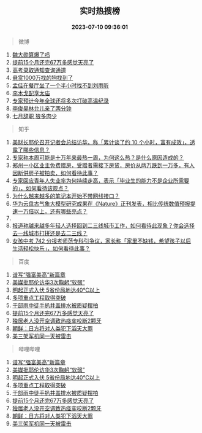 <div align="center"><h2>实时热搜榜</h2><h4>2023-07-10 09:36:01</h4></div>

> 微博  

1. [魏大勋算爆了吗](https://s.weibo.com/weibo?q=%23%E9%AD%8F%E5%A4%A7%E5%8B%8B%E7%AE%97%E7%88%86%E4%BA%86%E5%90%97%23&t=31&band_rank=1&Refer=top)<br />
2. [提前15个月还完67万多感觉天亮了](https://s.weibo.com/weibo?q=%23%E6%8F%90%E5%89%8D15%E4%B8%AA%E6%9C%88%E8%BF%98%E5%AE%8C67%E4%B8%87%E5%A4%9A%E6%84%9F%E8%A7%89%E5%A4%A9%E4%BA%AE%E4%BA%86%23&t=31&band_rank=2&Refer=top)<br />
3. [高考录取通知查询通道](https://s.weibo.com/weibo?q=%23%E9%AB%98%E8%80%83%E5%BD%95%E5%8F%96%E9%80%9A%E7%9F%A5%E6%9F%A5%E8%AF%A2%E9%80%9A%E9%81%93%23&t=31&band_rank=3&Refer=top)<br />
4. [悬赏1000万找的狗找到了](https://s.weibo.com/weibo?q=%23%E6%82%AC%E8%B5%8F1000%E4%B8%87%E6%89%BE%E7%9A%84%E7%8B%97%E6%89%BE%E5%88%B0%E4%BA%86%23&t=31&band_rank=4&Refer=top)<br />
5. [孟佳在餐厅坐了一个半小时找不到刘雨昕](https://s.weibo.com/weibo?q=%E5%AD%9F%E4%BD%B3%E5%9C%A8%E9%A4%90%E5%8E%85%E5%9D%90%E4%BA%86%E4%B8%80%E4%B8%AA%E5%8D%8A%E5%B0%8F%E6%97%B6%E6%89%BE%E4%B8%8D%E5%88%B0%E5%88%98%E9%9B%A8%E6%98%95&t=31&band_rank=5&Refer=top)<br />
6. [李木戈配享太庙](https://s.weibo.com/weibo?q=%23%E6%9D%8E%E6%9C%A8%E6%88%88%E9%85%8D%E4%BA%AB%E5%A4%AA%E5%BA%99%23&t=31&band_rank=6&Refer=top)<br />
7. [专家预计今年全球还将多次打破高温纪录](https://s.weibo.com/weibo?q=%23%E4%B8%93%E5%AE%B6%E9%A2%84%E8%AE%A1%E4%BB%8A%E5%B9%B4%E5%85%A8%E7%90%83%E8%BF%98%E5%B0%86%E5%A4%9A%E6%AC%A1%E6%89%93%E7%A0%B4%E9%AB%98%E6%B8%A9%E7%BA%AA%E5%BD%95%23&t=31&band_rank=7&Refer=top)<br />
8. [李俊昊林允儿亲了两分钟](https://s.weibo.com/weibo?q=%23%E6%9D%8E%E4%BF%8A%E6%98%8A%E6%9E%97%E5%85%81%E5%84%BF%E4%BA%B2%E4%BA%86%E4%B8%A4%E5%88%86%E9%92%9F%23&t=31&band_rank=8&Refer=top)<br />
9. [七月辞职 狼多肉少](https://s.weibo.com/weibo?q=%E4%B8%83%E6%9C%88%E8%BE%9E%E8%81%8C%20%E7%8B%BC%E5%A4%9A%E8%82%89%E5%B0%91&t=31&band_rank=9&Refer=top)<br />

> 知乎  

1. [美财长耶伦召开记者会总结访华，称「累计谈了约 10 个小时，富有成效」，透露了哪些信息？](https://www.zhihu.com/question/611205658)<br />
2. [专家称本周可能是十万年来最热一周，为何这么热？是什么原因造成的？](https://www.zhihu.com/question/611194015)<br />
3. [郑州一小区业主免费赠房，受赠者需接下房贷，房价从两万跌到一万多，有人因断供房子被拍卖，如何看待此事？](https://www.zhihu.com/question/611125322)<br />
4. [专家回应青年人失业率为何持续走高，表示「毕业生的能力不是企业所需要的」，如何看待该观点？](https://www.zhihu.com/question/611222540)<br />
5. [为什么越来越多的笔记本开始不带网线接口？](https://www.zhihu.com/question/604395192)<br />
6. [华为云盘古气象大模型研究成果在《Nature》正刊发表，相比传统数值预报提速一万倍以上，还有哪些亮点？](https://www.zhihu.com/question/610665117)<br />
7. []()<br />
8. [报道称越来越多年轻人选择回到二三线城市工作，如何看待此现象？你会选择去一线城市打拼还是去二三线？](https://www.zhihu.com/question/610805619)<br />
9. [女孩中考 742 分报考师范专科引争议，家长称「家里不缺钱，希望孩子以后生活轻松快乐」，如何看待此事？](https://www.zhihu.com/question/611196621)<br />

> 百度  

1. [谱写“强富美高”新篇章](https://www.baidu.com/s?wd=%E8%B0%B1%E5%86%99%E2%80%9C%E5%BC%BA%E5%AF%8C%E7%BE%8E%E9%AB%98%E2%80%9D%E6%96%B0%E7%AF%87%E7%AB%A0&sa=fyb_news&rsv_dl=fyb_news)<br />
2. [美媒批耶伦访华3次鞠躬“软弱”](https://www.baidu.com/s?wd=%E7%BE%8E%E5%AA%92%E6%89%B9%E8%80%B6%E4%BC%A6%E8%AE%BF%E5%8D%8E3%E6%AC%A1%E9%9E%A0%E8%BA%AC%E2%80%9C%E8%BD%AF%E5%BC%B1%E2%80%9D&sa=fyb_news&rsv_dl=fyb_news)<br />
3. [明起正式入伏 5省份局地达40℃以上](https://www.baidu.com/s?wd=%E6%98%8E%E8%B5%B7%E6%AD%A3%E5%BC%8F%E5%85%A5%E4%BC%8F+5%E7%9C%81%E4%BB%BD%E5%B1%80%E5%9C%B0%E8%BE%BE40%E2%84%83%E4%BB%A5%E4%B8%8A&sa=fyb_news&rsv_dl=fyb_news)<br />
4. [多项重点工程取得突破](https://www.baidu.com/s?wd=%E5%A4%9A%E9%A1%B9%E9%87%8D%E7%82%B9%E5%B7%A5%E7%A8%8B%E5%8F%96%E5%BE%97%E7%AA%81%E7%A0%B4&sa=fyb_news&rsv_dl=fyb_news)<br />
5. [干部雨中徒手扒井盖排水被质疑摆拍](https://www.baidu.com/s?wd=%E5%B9%B2%E9%83%A8%E9%9B%A8%E4%B8%AD%E5%BE%92%E6%89%8B%E6%89%92%E4%BA%95%E7%9B%96%E6%8E%92%E6%B0%B4%E8%A2%AB%E8%B4%A8%E7%96%91%E6%91%86%E6%8B%8D&sa=fyb_news&rsv_dl=fyb_news)<br />
6. [提前15个月还完67万多感觉天亮了](https://www.baidu.com/s?wd=%E6%8F%90%E5%89%8D15%E4%B8%AA%E6%9C%88%E8%BF%98%E5%AE%8C67%E4%B8%87%E5%A4%9A%E6%84%9F%E8%A7%89%E5%A4%A9%E4%BA%AE%E4%BA%86&sa=fyb_news&rsv_dl=fyb_news)<br />
7. [独居老人没开空调致热痉挛咬断2颗牙](https://www.baidu.com/s?wd=%E7%8B%AC%E5%B1%85%E8%80%81%E4%BA%BA%E6%B2%A1%E5%BC%80%E7%A9%BA%E8%B0%83%E8%87%B4%E7%83%AD%E7%97%89%E6%8C%9B%E5%92%AC%E6%96%AD2%E9%A2%97%E7%89%99&sa=fyb_news&rsv_dl=fyb_news)<br />
8. [朝鲜：日方将对人类犯下滔天大罪](https://www.baidu.com/s?wd=%E6%9C%9D%E9%B2%9C%EF%BC%9A%E6%97%A5%E6%96%B9%E5%B0%86%E5%AF%B9%E4%BA%BA%E7%B1%BB%E7%8A%AF%E4%B8%8B%E6%BB%94%E5%A4%A9%E5%A4%A7%E7%BD%AA&sa=fyb_news&rsv_dl=fyb_news)<br />
9. [美三架军机同一天被雷击](https://www.baidu.com/s?wd=%E7%BE%8E%E4%B8%89%E6%9E%B6%E5%86%9B%E6%9C%BA%E5%90%8C%E4%B8%80%E5%A4%A9%E8%A2%AB%E9%9B%B7%E5%87%BB&sa=fyb_news&rsv_dl=fyb_news)<br />

> 哔哩哔哩  

1. [谱写“强富美高”新篇章](https://www.baidu.com/s?wd=%E8%B0%B1%E5%86%99%E2%80%9C%E5%BC%BA%E5%AF%8C%E7%BE%8E%E9%AB%98%E2%80%9D%E6%96%B0%E7%AF%87%E7%AB%A0&sa=fyb_news&rsv_dl=fyb_news)<br />
2. [美媒批耶伦访华3次鞠躬“软弱”](https://www.baidu.com/s?wd=%E7%BE%8E%E5%AA%92%E6%89%B9%E8%80%B6%E4%BC%A6%E8%AE%BF%E5%8D%8E3%E6%AC%A1%E9%9E%A0%E8%BA%AC%E2%80%9C%E8%BD%AF%E5%BC%B1%E2%80%9D&sa=fyb_news&rsv_dl=fyb_news)<br />
3. [明起正式入伏 5省份局地达40℃以上](https://www.baidu.com/s?wd=%E6%98%8E%E8%B5%B7%E6%AD%A3%E5%BC%8F%E5%85%A5%E4%BC%8F+5%E7%9C%81%E4%BB%BD%E5%B1%80%E5%9C%B0%E8%BE%BE40%E2%84%83%E4%BB%A5%E4%B8%8A&sa=fyb_news&rsv_dl=fyb_news)<br />
4. [多项重点工程取得突破](https://www.baidu.com/s?wd=%E5%A4%9A%E9%A1%B9%E9%87%8D%E7%82%B9%E5%B7%A5%E7%A8%8B%E5%8F%96%E5%BE%97%E7%AA%81%E7%A0%B4&sa=fyb_news&rsv_dl=fyb_news)<br />
5. [干部雨中徒手扒井盖排水被质疑摆拍](https://www.baidu.com/s?wd=%E5%B9%B2%E9%83%A8%E9%9B%A8%E4%B8%AD%E5%BE%92%E6%89%8B%E6%89%92%E4%BA%95%E7%9B%96%E6%8E%92%E6%B0%B4%E8%A2%AB%E8%B4%A8%E7%96%91%E6%91%86%E6%8B%8D&sa=fyb_news&rsv_dl=fyb_news)<br />
6. [提前15个月还完67万多感觉天亮了](https://www.baidu.com/s?wd=%E6%8F%90%E5%89%8D15%E4%B8%AA%E6%9C%88%E8%BF%98%E5%AE%8C67%E4%B8%87%E5%A4%9A%E6%84%9F%E8%A7%89%E5%A4%A9%E4%BA%AE%E4%BA%86&sa=fyb_news&rsv_dl=fyb_news)<br />
7. [独居老人没开空调致热痉挛咬断2颗牙](https://www.baidu.com/s?wd=%E7%8B%AC%E5%B1%85%E8%80%81%E4%BA%BA%E6%B2%A1%E5%BC%80%E7%A9%BA%E8%B0%83%E8%87%B4%E7%83%AD%E7%97%89%E6%8C%9B%E5%92%AC%E6%96%AD2%E9%A2%97%E7%89%99&sa=fyb_news&rsv_dl=fyb_news)<br />
8. [朝鲜：日方将对人类犯下滔天大罪](https://www.baidu.com/s?wd=%E6%9C%9D%E9%B2%9C%EF%BC%9A%E6%97%A5%E6%96%B9%E5%B0%86%E5%AF%B9%E4%BA%BA%E7%B1%BB%E7%8A%AF%E4%B8%8B%E6%BB%94%E5%A4%A9%E5%A4%A7%E7%BD%AA&sa=fyb_news&rsv_dl=fyb_news)<br />
9. [美三架军机同一天被雷击](https://www.baidu.com/s?wd=%E7%BE%8E%E4%B8%89%E6%9E%B6%E5%86%9B%E6%9C%BA%E5%90%8C%E4%B8%80%E5%A4%A9%E8%A2%AB%E9%9B%B7%E5%87%BB&sa=fyb_news&rsv_dl=fyb_news)<br />
